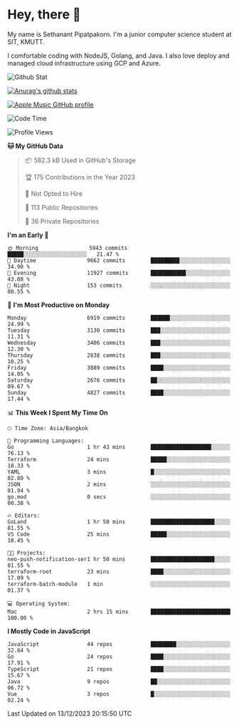 # Hey, there 🙌
My name is Sethanant Pipatpakorn. I'm a junior computer science student at SIT, KMUTT.

I comfortable coding with NodeJS, Golang, and Java. I also love deploy and managed cloud infrastructure using GCP and Azure.

![Github Stat](https://github-profile-summary-cards.vercel.app/api/cards/profile-details?username=thetkpark&theme=dracula)

[![Anurag's github stats](https://github-readme-stats.vercel.app/api?username=thetkpark&count_private=true&show_icons=true&theme=tokyonight)](https://github.com/anuraghazra/github-readme-stats)

[![Apple Music GitHub profile](https://apple-music-github-profile.rayriffy.com/theme/light.svg?uid=000347.6120fcbefcb74cd59d65c108cc315787.1333)](https://github.com/rayriffy/apple-music-github-profile)

<!--START_SECTION:waka-->
![Code Time](http://img.shields.io/badge/Code%20Time-1%2C037%20hrs%2040%20mins-blue)

![Profile Views](http://img.shields.io/badge/Profile%20Views-0-blue)

**🐱 My GitHub Data** 

> 📦 582.3 kB Used in GitHub's Storage 
 > 
> 🏆 175 Contributions in the Year 2023
 > 
> 🚫 Not Opted to Hire
 > 
> 📜 113 Public Repositories 
 > 
> 🔑 36 Private Repositories 
 > 
**I'm an Early 🐤** 

```text
🌞 Morning                5943 commits        █████░░░░░░░░░░░░░░░░░░░░   21.47 % 
🌆 Daytime                9662 commits        █████████░░░░░░░░░░░░░░░░   34.90 % 
🌃 Evening                11927 commits       ███████████░░░░░░░░░░░░░░   43.08 % 
🌙 Night                  153 commits         ░░░░░░░░░░░░░░░░░░░░░░░░░   00.55 % 
```
📅 **I'm Most Productive on Monday** 

```text
Monday                   6919 commits        ██████░░░░░░░░░░░░░░░░░░░   24.99 % 
Tuesday                  3130 commits        ███░░░░░░░░░░░░░░░░░░░░░░   11.31 % 
Wednesday                3406 commits        ███░░░░░░░░░░░░░░░░░░░░░░   12.30 % 
Thursday                 2838 commits        ███░░░░░░░░░░░░░░░░░░░░░░   10.25 % 
Friday                   3889 commits        ████░░░░░░░░░░░░░░░░░░░░░   14.05 % 
Saturday                 2676 commits        ██░░░░░░░░░░░░░░░░░░░░░░░   09.67 % 
Sunday                   4827 commits        ████░░░░░░░░░░░░░░░░░░░░░   17.44 % 
```


📊 **This Week I Spent My Time On** 

```text
🕑︎ Time Zone: Asia/Bangkok

💬 Programming Languages: 
Go                       1 hr 43 mins        ███████████████████░░░░░░   76.13 % 
Terraform                24 mins             █████░░░░░░░░░░░░░░░░░░░░   18.33 % 
YAML                     3 mins              █░░░░░░░░░░░░░░░░░░░░░░░░   02.80 % 
JSON                     2 mins              ░░░░░░░░░░░░░░░░░░░░░░░░░   01.94 % 
go.mod                   0 secs              ░░░░░░░░░░░░░░░░░░░░░░░░░   00.38 % 

🔥 Editors: 
GoLand                   1 hr 50 mins        ████████████████████░░░░░   81.55 % 
VS Code                  25 mins             █████░░░░░░░░░░░░░░░░░░░░   18.45 % 

🐱‍💻 Projects: 
neo-push-notification-ser1 hr 50 mins        ████████████████████░░░░░   81.55 % 
terraform-root           23 mins             ████░░░░░░░░░░░░░░░░░░░░░   17.09 % 
terraform-batch-module   1 min               ░░░░░░░░░░░░░░░░░░░░░░░░░   01.37 % 

💻 Operating System: 
Mac                      2 hrs 15 mins       █████████████████████████   100.00 % 
```

**I Mostly Code in JavaScript** 

```text
JavaScript               44 repos            ████████░░░░░░░░░░░░░░░░░   32.84 % 
Go                       24 repos            ████░░░░░░░░░░░░░░░░░░░░░   17.91 % 
TypeScript               21 repos            ████░░░░░░░░░░░░░░░░░░░░░   15.67 % 
Java                     9 repos             ██░░░░░░░░░░░░░░░░░░░░░░░   06.72 % 
Vue                      3 repos             █░░░░░░░░░░░░░░░░░░░░░░░░   02.24 % 
```




 Last Updated on 13/12/2023 20:15:50 UTC
<!--END_SECTION:waka-->

